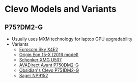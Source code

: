 Clevo Models and Variants
=========================

P75?DM2-G
---------
* Usually uses MXM technology for laptop GPU upgradability
* Variants
  * [Eurocom Sky X4E2](http://www.eurocom.com/ec/configure%282,387,0%29SkyX4E2)
  * [Origin Eon 15-X (2016 model)](https://www.originpc.com/gaming/laptops/eon15-x/)
  * [Schenker XMG U507](https://www.notebookcheck.net/Schenker-XMG-U507-Clevo-P751DM2-G-Laptop-Review.209180.0.html)
  * [AVADirect Avant P750DM2-G](https://www.avadirect.com/Reviews/avant-p750dm2-g-review-by-digital-trends)
  * [Obsidian's Clevo P751DM2-G](https://www.obsidian-pc.com/en/portatil-clevo-p751dm2-g/)
  * [Sager NP9152](https://www.sagernotebook.com/NP9152-P750DM2-G/)
